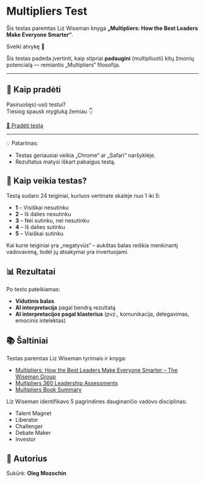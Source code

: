 # Multipliers Test

Šis testas paremtas Liz Wiseman knyga **„Multipliers: How the Best Leaders Make Everyone Smarter“**.

Sveiki atvykę 👋  

Šis testas padeda įvertinti, kaip stipriai **padaugini** (multipliuoti) kitų žmonių potencialą — remiantis „Multipliers“ filosofija.

---

## 🧭 Kaip pradėti

Pasiruošęs(-usi) testui?  
Tiesiog spausk mygtuką žemiau 👇

[🚀 Pradėti testą](https://olemoz1977.github.io/multipliers-test/)

---

💡 Patarimas:
- Testas geriausiai veikia „Chrome“ ar „Safari“ naršyklėje.
- Rezultatus matysi iškart pabaigus testą.

## 🧪 Kaip veikia testas?

Testą sudaro 24 teiginiai, kuriuos vertinate skalėje nuo 1 iki 5:

- **1** – Visiškai nesutinku
- **2** – Iš dalies nesutinku
- **3** – Nei sutinku, nei nesutinku
- **4** – Iš dalies sutinku
- **5** – Visiškai sutinku

Kai kurie teiginiai yra „negatyvūs“ – aukštas balas reiškia menkinantį vadovavimą, todėl jų atsakymai yra invertuojami.

## 📊 Rezultatai

Po testo pateikiamas:

- **Vidutinis balas**
- **AI interpretacija** pagal bendrą rezultatą
- **AI interpretacijos pagal klasterius** (pvz., komunikacija, delegavimas, emocinis intelektas)

## 📚 Šaltiniai

Testas paremtas Liz Wiseman tyrimais ir knyga:

- [Multipliers: How the Best Leaders Make Everyone Smarter – The Wiseman Group](https://thewisemangroup.com/books/multipliers/)
- [Multipliers 360 Leadership Assessments](https://thewisemangroup.com/services/assessments/)
- [Multipliers Book Summary](https://www.leadernavigation.com/multipliers-book-summary/)

Liz Wiseman identifikavo 5 pagrindines dauginančio vadovo disciplinas:
- Talent Magnet
- Liberator
- Challenger
- Debate Maker
- Investor

## 👤 Autorius

Sukūrė: **Oleg Mozochin**

